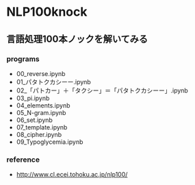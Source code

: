 # NLP100knock
## 言語処理100本ノックを解いてみる
### programs
+ 00_reverse.ipynb
+ 01_パタトクカシーー.ipynb
+ 02_「パトカー」＋「タクシー」＝「パタトクカシーー」.ipynb
+ 03_pi.ipynb
+ 04_elements.ipynb
+ 05_N-gram.ipynb
+ 06_set.ipynb
+ 07_template.ipynb
+ 08_cipher.ipynb
+ 09_Typoglycemia.ipynb
### reference
+ http://www.cl.ecei.tohoku.ac.jp/nlp100/
